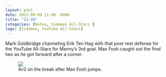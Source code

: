 ```yaml
---
layout: post
date: 2023-09-09 11:49 -0400
title: "11:49"
categories: [Notes, Sidemen All-Stars ]
tags: [Sidemen, YouTube All-Stars]
---
```


Mark Goldbridge channeling Erik Ten Hag with that poor rest defense for the YouTube All-Stars for Manny’s 3rd goal. Max Fosh caught out the final two as he got forward after a corner.

<figure>
    <img src="https://i.imgur.com/YUQOEBR.jpg">
    <figcaption>4v2 on the break after Max Fosh jumps.</figcaption>
</figure> 


